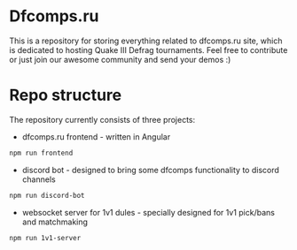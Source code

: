 # Dfcomps.ru

This is a repository for storing everything related to dfcomps.ru site, which is dedicated to hosting Quake III Defrag tournaments. Feel free to contribute or just join our awesome community and send your demos :)

# Repo structure

The repository currently consists of three projects:
- dfcomps.ru frontend - written in Angular
```bash
npm run frontend
```
- discord bot - designed to bring some dfcomps functionality to discord channels
```bash
npm run discord-bot
```
- websocket server for 1v1 dules - specially designed for 1v1 pick/bans and matchmaking
```bash
npm run 1v1-server
```